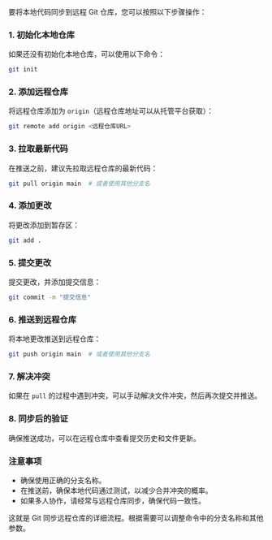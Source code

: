 要将本地代码同步到远程 Git 仓库，您可以按照以下步骤操作：

### 1. 初始化本地仓库

如果还没有初始化本地仓库，可以使用以下命令：

```bash
git init
```

### 2. 添加远程仓库

将远程仓库添加为 `origin`（远程仓库地址可以从托管平台获取）：

```bash
git remote add origin <远程仓库URL>
```

### 3. 拉取最新代码

在推送之前，建议先拉取远程仓库的最新代码：

```bash
git pull origin main  # 或者使用其他分支名
```

### 4. 添加更改

将更改添加到暂存区：

```bash
git add .
```

### 5. 提交更改

提交更改，并添加提交信息：

```bash
git commit -m "提交信息"
```

### 6. 推送到远程仓库

将本地更改推送到远程仓库：

```bash
git push origin main  # 或者使用其他分支名
```

### 7. 解决冲突

如果在 `pull` 的过程中遇到冲突，可以手动解决文件冲突，然后再次提交并推送。

### 8. 同步后的验证

确保推送成功，可以在远程仓库中查看提交历史和文件更新。

### 注意事项

- 确保使用正确的分支名称。
- 在推送前，确保本地代码通过测试，以减少合并冲突的概率。
- 如果多人协作，请经常与远程仓库同步，确保代码一致性。

这就是 Git 同步远程仓库的详细流程。根据需要可以调整命令中的分支名称和其他参数。